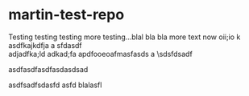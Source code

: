 # martin-test-repo

Testing testing testing
more testing...blal bla bla
more text now
oii;io k
asdfkajkdfja
a
sfdasdf\
adjadfka;ld 
adkad;fa
apdfooeoafmasfasds
a
\sdsfdsadf


asdfasdfasdfasdasdsad


asdfsadfsdasfd asfd
blalasfl
